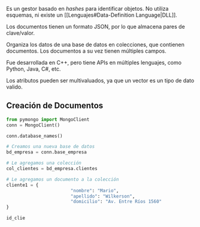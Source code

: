 Es un gestor basado en *hashes* para identificar objetos. No utiliza esquemas, ni existe un [[Lenguajes#Data-Definition Language|DLL]].

Los documentos tienen un formato JSON, por lo que almacena pares de clave/valor.

Organiza los datos de una base de datos en colecciones, que contienen documentos. Los documentos a su vez tienen múltiples campos.

Fue desarrollada en C++, pero tiene APIs en múltiples lenguajes, como Python, Java, C#, etc.

Los atributos pueden ser multivaluados, ya que un vector es un tipo de dato valido.

## Creación de Documentos

```Python
from pymongo import MongoClient
conn = MongoClient()

conn.database_names()

# Creamos una nueva base de datos
bd_empresa = conn.base_empresa

# Le agregamos una colección
col_clientes = bd_empresa.clientes

# Le agregamos un documento a la colección
cliente1 = {
						"nombre": "Mario",
						"apellido": "Wilkerson",
						"domicilio": "Av. Entre Ríos 1560"
}

id_clie
```